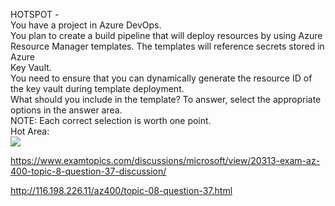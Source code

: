 HOTSPOT -<br/>You have a project in Azure DevOps.<br/>You plan to create a build pipeline that will deploy resources by using Azure Resource Manager templates. The templates will reference secrets stored in Azure<br/>Key Vault.<br/>You need to ensure that you can dynamically generate the resource ID of the key vault during template deployment.<br/>What should you include in the template? To answer, select the appropriate options in the answer area.<br/>NOTE: Each correct selection is worth one point.<br/>Hot Area:<br/><img src="https://www.examtopics.com/assets/media/exam-media/04257/0046000001.png" class="in-exam-image"/><br/><p><a href="https://www.examtopics.com/discussions/microsoft/view/20313-exam-az-400-topic-8-question-37-discussion/">https://www.examtopics.com/discussions/microsoft/view/20313-exam-az-400-topic-8-question-37-discussion/</a></p><p><a href="http://116.198.226.11/az400/topic-08-question-37.html">http://116.198.226.11/az400/topic-08-question-37.html</a></p><script src="https://giscus.app/client.js"                    data-repo="azsamples/az204"                    data-repo-id="R_kgDOMRXzDQ"                    data-category="General"                    data-category-id="DIC_kwDOMRXzDc4Cgi27"                    data-mapping="pathname"                    data-strict="1"                    data-reactions-enabled="0"                    data-emit-metadata="0"                    data-input-position="bottom"                    data-theme="preferred_color_scheme"                    data-lang="en"                    crossorigin="anonymous"                    async>                    </script>